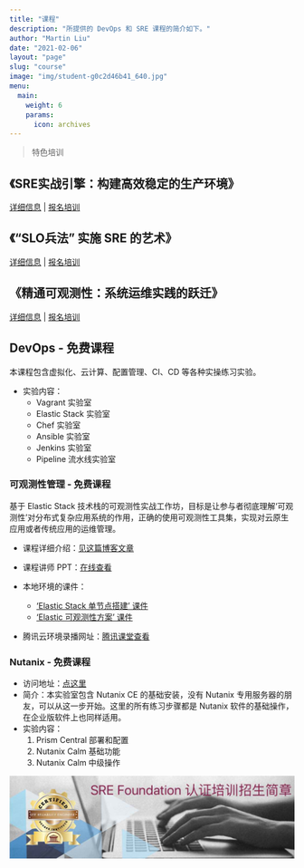 ```yaml
---
title: "课程"
description: "所提供的 DevOps 和 SRE 课程的简介如下。"
author: "Martin Liu"
date: "2021-02-06"
layout: "page"
slug: "course"
image: "img/student-g0c2d46b41_640.jpg"
menu:
  main:
    weight: 6
    params:
      icon: archives
---
```


> 特色培训

## 《SRE实战引擎：构建高效稳定的生产环境》

[详细信息](/course/sre-foundation/) | [报名培训](https://wj.qq.com/s2/14022549/fb96/)

## 《“SLO兵法” 实施 SRE 的艺术》

[详细信息](/course/slo-art-of-implement-sre) | [报名培训](https://wj.qq.com/s2/14022549/fb96/)

## 《精通可观测性：系统运维实践的跃迁》

[详细信息](/course/o11y-foundation/) | [报名培训](https://wj.qq.com/s2/14022549/fb96/)

## DevOps - 免费课程

本课程包含虚拟化、云计算、配置管理、CI、CD 等各种实操练习实验。

- 实验内容：
  - Vagrant 实验室
  - Elastic Stack 实验室
  - Chef 实验室
  - Ansible 实验室
  - Jenkins 实验室
  - Pipeline 流水线实验室

### 可观测性管理 - 免费课程

基于 Elastic Stack 技术栈的可观测性实战工作坊，目标是让参与者彻底理解‘可观测性’对分布式复杂应用系统的作用，正确的使用可观测性工具集，实现对云原生应用或者传统应用的运维管理。

- 课程详细介绍：[见这篇博客文章](https://martinliu.cn/blog/workshop-elastic-observability/)

- 课程讲师 PPT：[在线查看](https://docs.qq.com/slide/DUGRzYVVTU3ZxblBP)
- 本地环境的课件：
  - [‘Elastic Stack 单节点搭建’ 课件](https://elk-workshop.github.io/codelabs/one-nodes-es-server/#0)
  - [‘Elastic 可观测性方案’ 课件](https://elk-workshop.github.io/codelabs/elastic-observability-foundation/#0)
- 腾讯云环境录播网址：[腾讯课堂查看](https://cloud.tencent.com/developer/salon/live-1304)

### Nutanix - 免费课程

- 访问地址：[点这里](https://nutanix.martinliu.cn)
- 简介：本实验室包含 Nutanix CE 的基础安装，没有 Nutanix 专用服务器的朋友，可以从这一步开始。这里的所有练习步骤都是 Nutanix 软件的基础操作，在企业版软件上也同样适用。
- 实验内容：
  1. Prism Central 部署和配置
  2. Nutanix Calm 基础功能
  3. Nutanix Calm 中级操作

[![](/images/sref-zs.jpg)](https://mp.weixin.qq.com/s/LqRJfXWdm0yOlEwUa3qDDg)
